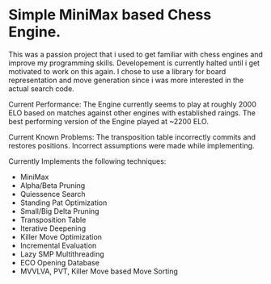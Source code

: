 # Simple MiniMax based Chess Engine.

This was a passion project that i used to get familiar with chess engines and improve my programming skills. 
Developement is currently halted until i get motivated to work on this again.
I chose to use a library for board representation and move generation since i was more interested in the actual search code.

Current Performance:
The Engine currently seems to play at roughly 2000 ELO based on matches against other engines with established raings.
The best performing version of the Engine played at ~2200 ELO.

Current Known Problems:
The transposition table incorrectly commits and restores positions. Incorrect assumptions were made while implementing.

Currently Implements the following techniques:
- MiniMax
- Alpha/Beta Pruning
- Quiessence Search
- Standing Pat Optimization
- Small/Big Delta Pruning
- Transposition Table
- Iterative Deepening
- Killer Move Optimization
- Incremental Evaluation
- Lazy SMP Multithreading
- ECO Opening Database
- MVVLVA, PVT, Killer Move based Move Sorting

